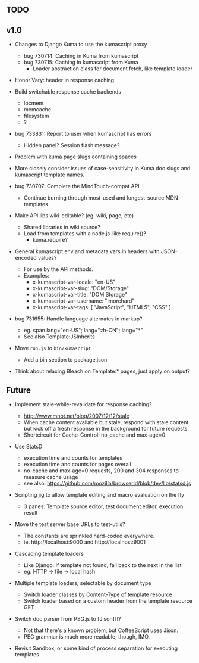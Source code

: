 TODO
----

## v1.0

* Changes to Django Kuma to use the kumascript proxy
    * bug 730714: Caching in Kuma from kumascript
    * bug 730715: Caching in kumascript from Kuma
        * Loader abstraction class for document fetch, like template loader

* Honor Vary: header in response caching

* Build switchable response cache backends
    * locmem
    * memcache
    * filesystem
    * ?

* bug 733831: Report to user when kumascript has errors
    * Hidden panel? Session flash message?

* Problem with kuma page slugs containing spaces

* More closely consider issues of case-sensitivity in Kuma doc slugs and
  kumascript template names.

* bug 730707: Complete the MindTouch-compat API
    * Continue burning through most-used and longest-source MDN templates

* Make API libs wiki-editable? (eg. wiki, page, etc)
    * Shared libraries in wiki source?
    * Load from templates with a node.js-like require()?
        * kuma.require?

* General kumascript env and metadata vars in headers with JSON-encoded values?
    * For use by the API methods.
    * Examples:
        * x-kumascript-var-locale: "en-US"
        * x-kumascript-var-slug: "DOM/Storage"
        * x-kumascript-var-title: "DOM Storage"
        * x-kumascript-var-username: "lmorchard"
        * x-kumascript-var-tags: [ "JavaScript", "HTML5", "CSS" ]

* bug 731655: Handle language alternates in markup?
    * eg. span lang="en-US"; lang="zh-CN"; lang="*"
    * See also Template:JSInherits

* Move `run.js` to `bin/kumascript`
    * Add a bin section to package.json

* Think about relaxing Bleach on Template:* pages, just apply on output?

## Future

* Implement stale-while-revalidate for response caching?
    * <http://www.mnot.net/blog/2007/12/12/stale>
    * When cache content available but stale, respond with stale content but
      kick off a fresh response in the background for future requests.
    * Shortcircuit for Cache-Control: no_cache and max-age=0

* Use StatsD
    * execution time and counts for templates
    * execution time and counts for pages overall
    * no-cache and max-age=0 requests, 200 and 304 responses to measure cache usage
    * see also: https://github.com/mozilla/browserid/blob/dev/lib/statsd.js

* Scripting jig to allow template editing and macro evaluation on the fly
    * 3 panes: Template source editor, test document editor, execution result

* Move the test server base URLs to test-utils?
    * The constants are sprinkled hard-coded everywhere.
    * ie. http://localhost:9000 and http://localhost:9001

* Cascading template loaders
    * Like Django. If template not found, fall back to the next in the list
    * eg. HTTP -> file -> local hash

* Multiple template loaders, selectable by document type
    * Switch loader classes by Content-Type of template resource
    * Switch loader based on a custom header from the template resource GET

* Switch doc parser from PEG.js to [Jison][]?
    * Not that there's a known problem, but CoffeeScript uses Jison.
    * PEG grammar is much more readable, though, IMO.

* Revisit Sandbox, or some kind of process separation for executing templates
